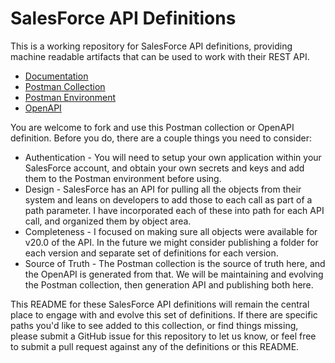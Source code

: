 # SalesForce API Definitions
This is a working repository for SalesForce API definitions, providing machine readable artifacts that can be used to work with their REST API.


- [Documentation](https://documenter.getpostman.com/view/35240/SVzua1S6?version=latest)
- [Postman Collection](https://www.getpostman.com/collections/baaafb7925fba6aa999b)
- [Postman Environment](https://github.com/api-evangelist/salesforce/blob/master/postman-enviornment.json)
- [OpenAPI](https://github.com/api-evangelist/salesforce/blob/master/openapi.yaml)

You are welcome to fork and use this Postman collection or OpenAPI definition. Before you do, there are a couple things you need to consider:

- Authentication - You will need to setup your own application within your SalesForce account, and obtain your own secrets and keys and add them to the Postman environment before using.
- Design - SalesForce has an API for pulling all the objects from their system and leans on developers to add those to each call as part of a path parameter. I have incorporated each of these into path for each API call, and organized them by object area. 
- Completeness - I focused on making sure all objects were available for v20.0 of the API. In the future we might consider publishing a folder for each version and separate set of definitions for each version.
- Source of Truth - The Postman collection is the source of truth here, and the OpenAPI is generated from that. We will be maintaining and evolving the Postman collection, then generation API and publishing both here.

This README for these SalesForce API definitions will remain the central place to engage with and evolve this set of definitions. If there are specific paths you'd like to see added to this collection, or find things missing, please submit a GitHub issue for this repository to let us know, or feel free to submit a pull request against any of the definitions or this README.
